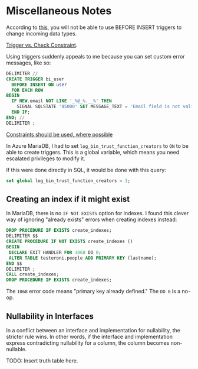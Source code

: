 # Miscellaneous Notes

According to
[this](https://stackoverflow.com/questions/36870972/using-before-insert-trigger-to-change-the-datatype-of-incoming-data-to-match-t),
you will not be able to use BEFORE INSERT triggers to change incoming data types.

[Trigger vs. Check Constraint](https://www.sqlservercentral.com/forums/topic/check-constraint-vs-trigger).

Using triggers suddenly appeals to me because you can set custom error messages, like so:

```sql
DELIMITER //
CREATE TRIGGER bi_user
  BEFORE INSERT ON user
  FOR EACH ROW
BEGIN
  IF NEW.email NOT LIKE '_%@_%.__%' THEN
    SIGNAL SQLSTATE '45000' SET MESSAGE_TEXT = 'Email field is not valid';
  END IF;
END; //
DELIMITER ;
```

[Constraints should be used, where possible](https://www.sqlshack.com/are-sql-server-database-triggers-evil/)

In Azure MariaDB, I had to set `log_bin_trust_function_creators` to `ON` to be
able to create triggers. This is a global variable, which means you need
escalated privileges to modify it.

If this were done directly in SQL, it would be done with this query:

```sql
set global log_bin_trust_function_creators = 1;
```

## Creating an index if it might exist

In MariaDB, there is no `IF NOT EXISTS` option for indexes. I found this clever
way of ignoring "already exists" errors when creating indexes instead:

```sql
DROP PROCEDURE IF EXISTS create_indexes;
DELIMITER $$
CREATE PROCEDURE IF NOT EXISTS create_indexes ()
BEGIN
 DECLARE EXIT HANDLER FOR 1068 DO 0;
 ALTER TABLE testeroni.people ADD PRIMARY KEY (lastname);
END $$
DELIMITER ;
CALL create_indexes;
DROP PROCEDURE IF EXISTS create_indexes;
```

The `1068` error code means "primary key already defined." The `DO 0` is a
no-op.

## Nullability in Interfaces

In a conflict between an interface and implementation for nullability, the
stricter rule wins. In other words, if the interface and implementation express
contradicting nullability for a column, the column becomes non-nullable.

TODO: Insert truth table here.
